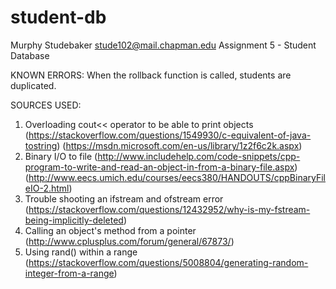 # student-db
Murphy Studebaker
stude102@mail.chapman.edu
Assignment 5 - Student Database

KNOWN ERRORS:
When the rollback function is called, students are duplicated.


SOURCES USED:
1. Overloading cout<< operator to be able to print objects
(https://stackoverflow.com/questions/1549930/c-equivalent-of-java-tostring)
(https://msdn.microsoft.com/en-us/library/1z2f6c2k.aspx)
2. Binary I/O to file
(http://www.includehelp.com/code-snippets/cpp-program-to-write-and-read-an-object-in-from-a-binary-file.aspx)
(http://www.eecs.umich.edu/courses/eecs380/HANDOUTS/cppBinaryFileIO-2.html)
3. Trouble shooting an ifstream and ofstream error
(https://stackoverflow.com/questions/12432952/why-is-my-fstream-being-implicitly-deleted)
4. Calling an object's method from a pointer
(http://www.cplusplus.com/forum/general/67873/)
5. Using rand() within a range
(https://stackoverflow.com/questions/5008804/generating-random-integer-from-a-range)
